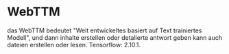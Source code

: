 # WebTTM
das WebTTM bedeutet "Weit entwickeltes basiert auf Text trainiertes Modell", und dann inhalte erstellen oder detalierte antwort geben kann auch dateien erstellen oder lesen. Tensorflow: 2.10.1.
